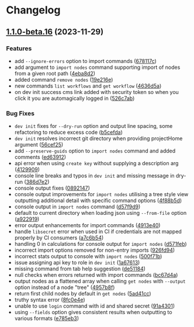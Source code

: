 # Changelog

## [1.1.0-beta.16](https://github.com/contensis/cli/compare/contensis-cli-v1.0.12-beta.16...contensis-cli-v1.1.0-beta.16) (2023-11-29)


### Features

* add `--ignore-errors` option to import commands ([678117c](https://github.com/contensis/cli/commit/678117c137f1a673c69f1e9f7742525a48f8c3d8))
* add argument to `import nodes` command supporting import of nodes from a given root path ([4eba8d2](https://github.com/contensis/cli/commit/4eba8d208a388ced34a626da71c0f0566f27e50f))
* added command `remove nodes` ([19e216e](https://github.com/contensis/cli/commit/19e216ee899f3b6a60eb7db1fe4c861e05c0ee28))
* new commands `list workflows` and `get workflow` ([4636d5a](https://github.com/contensis/cli/commit/4636d5a67894425e0c7e92aa51fa4cb8d8935412))
* on dev init success cms link added with security token so when you click it you are automagically logged in ([526c7ab](https://github.com/contensis/cli/commit/526c7abd29fa44714ea8c5e19f4538518ec02659))


### Bug Fixes

* `dev init` fixes for `--dry-run` option and output line spacing, some refactoring to reduce excess code ([b5cefda](https://github.com/contensis/cli/commit/b5cefda28403b69de6e98f0870b4c87194dfb005))
* `dev init` resolves incorrect git directory when providing projectHome argument ([56cef25](https://github.com/contensis/cli/commit/56cef257510ead814b9e25423257d5896f0075d3))
* add `--preserve-guids` option to `import nodes` command and added comments ([ed63912](https://github.com/contensis/cli/commit/ed63912d73e5c13db3c1f5d982d2b826e3d98981))
* api error when using `create key` without supplying a description arg ([4129909](https://github.com/contensis/cli/commit/4129909714caac534b2198aac12a8ed8203c338f))
* console line breaks and typos in `dev init` and missing message in dry-run ([386d7e2](https://github.com/contensis/cli/commit/386d7e252a51d40f528374a8bd45775e4b19f049))
* console output fixes ([0892147](https://github.com/contensis/cli/commit/089214717327bdb19105a945eed2bef36ab1a576))
* console output improvements for `import nodes` utilising a tree style view outputting additional detail with specific command options ([4f88b5d](https://github.com/contensis/cli/commit/4f88b5d5c919b3a40de02c62c9c4465550f98e6d))
* console output in `import nodes` command ([d57f9d9](https://github.com/contensis/cli/commit/d57f9d98508c98ad07c58d718a7b66cbb04f3792))
* default to current directory when loading json using `--from-file` option ([a922919](https://github.com/contensis/cli/commit/a9229195366d6e38e9879db0d5dd32cde66afd53))
* error output enhancements for import commands ([4913e40](https://github.com/contensis/cli/commit/4913e400a4649cf39294086921b796d2d4cd2b70))
* handle `libsecret` error when used in CI if credentials are not mapped properly by CI consumers ([a7c6b54](https://github.com/contensis/cli/commit/a7c6b544958079d3312132b5a4336237962a1c7d))
* handling 0 in calculations for console output for `import nodes` ([d571feb](https://github.com/contensis/cli/commit/d571feb12bc339165a6c9489ca491285fbfd189a))
* incorrect import options removed for non-entry imports ([926fd94](https://github.com/contensis/cli/commit/926fd940950b8a7af5528303683453123a54a947))
* incorrect stats output to console with `import nodes` ([500f71b](https://github.com/contensis/cli/commit/500f71b83d498c4db8d37fc9cc3aeededc805d7e))
* issue assigning api key to role in `dev init` ([1a67613](https://github.com/contensis/cli/commit/1a67613433cc88288a7cc42c34e142295aa0972c))
* missing command from tab help suggestion ([de51184](https://github.com/contensis/cli/commit/de511845f760e0b141e6ca8300ac3bfb9338faa1))
* null checks when errors returned with import commands ([bc67d4a](https://github.com/contensis/cli/commit/bc67d4a89d3e0221299623a3d1923f87732ad440))
* output nodes as a flattened array when calling `get nodes` with `--output` option instead of a node "tree" ([4957b8f](https://github.com/contensis/cli/commit/4957b8f3bd86586f4dd1375dc8666a92e13cbdcf))
* return first child nodes by default in `get nodes` ([5ad41cc](https://github.com/contensis/cli/commit/5ad41ccf1ff5296b57af6a8bc5df339f16eea45f))
* truthy syntax error ([8fc0e4e](https://github.com/contensis/cli/commit/8fc0e4e47a7f9cd570c9ae838d527c0c9f25ebc0))
* unable to use `login` command with id and shared secret ([91a4301](https://github.com/contensis/cli/commit/91a4301860125ad257150c9464279125d30304e1))
* using `--fields` option gives consistent results when outputting to various formats ([e785eb3](https://github.com/contensis/cli/commit/e785eb3246910daa66a91adb953ac3dd465c824a))
